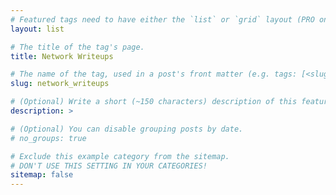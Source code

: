 ```yaml
---
# Featured tags need to have either the `list` or `grid` layout (PRO only).
layout: list

# The title of the tag's page.
title: Network Writeups

# The name of the tag, used in a post's front matter (e.g. tags: [<slug>]).
slug: network_writeups

# (Optional) Write a short (~150 characters) description of this featured tag.
description: >

# (Optional) You can disable grouping posts by date.
# no_groups: true

# Exclude this example category from the sitemap.
# DON'T USE THIS SETTING IN YOUR CATEGORIES!
sitemap: false
---
```

